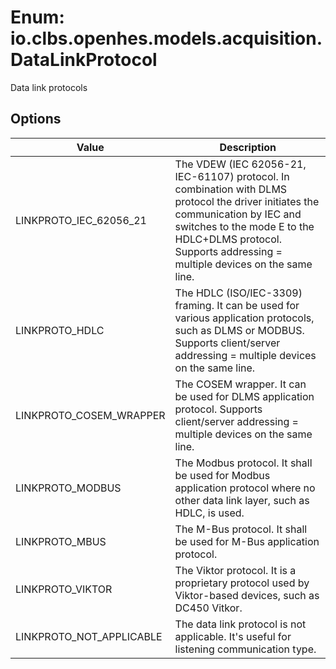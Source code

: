 # Enum: io.clbs.openhes.models.acquisition.DataLinkProtocol

Data link protocols

## Options

| Value | Description |
| --- | --- |
| LINKPROTO_IEC_62056_21 | The VDEW (IEC 62056-21, IEC-61107) protocol. In combination with DLMS protocol the driver initiates the communication by IEC and switches to the mode E to the HDLC+DLMS protocol. Supports addressing = multiple devices on the same line. |
| LINKPROTO_HDLC | The HDLC (ISO/IEC-3309) framing. It can be used for various application protocols, such as DLMS or MODBUS. Supports client/server addressing = multiple devices on the same line. |
| LINKPROTO_COSEM_WRAPPER | The COSEM wrapper. It can be used for DLMS application protocol. Supports client/server addressing = multiple devices on the same line. |
| LINKPROTO_MODBUS | The Modbus protocol. It shall be used for Modbus application protocol where no other data link layer, such as HDLC, is used. |
| LINKPROTO_MBUS | The M-Bus protocol. It shall be used for M-Bus application protocol. |
| LINKPROTO_VIKTOR | The Viktor protocol. It is a proprietary protocol used by Viktor-based devices, such as DC450 Vitkor. |
| LINKPROTO_NOT_APPLICABLE | The data link protocol is not applicable. It's useful for listening communication type. |
